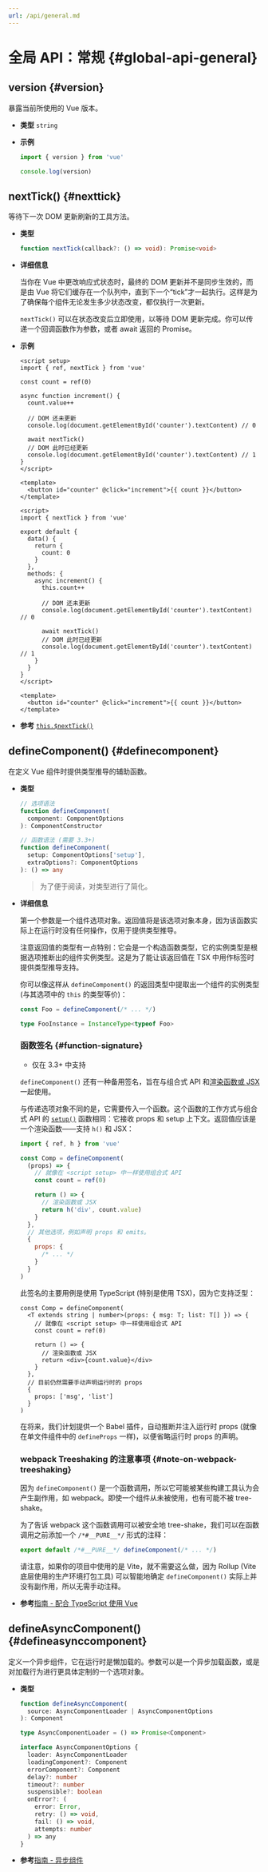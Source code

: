 ```yaml
---
url: /api/general.md
---
```

# 全局 API：常规 {#global-api-general}

## version {#version}

暴露当前所使用的 Vue 版本。

- **类型** `string`

- **示例**

  ```js
  import { version } from 'vue'

  console.log(version)
  ```

## nextTick() {#nexttick}

等待下一次 DOM 更新刷新的工具方法。

- **类型**

  ```ts
  function nextTick(callback?: () => void): Promise<void>
  ```

- **详细信息**

  当你在 Vue 中更改响应式状态时，最终的 DOM 更新并不是同步生效的，而是由 Vue 将它们缓存在一个队列中，直到下一个“tick”才一起执行。这样是为了确保每个组件无论发生多少状态改变，都仅执行一次更新。

  `nextTick()` 可以在状态改变后立即使用，以等待 DOM 更新完成。你可以传递一个回调函数作为参数，或者 await 返回的 Promise。

- **示例**

  <div class="composition-api">

  ```vue
  <script setup>
  import { ref, nextTick } from 'vue'

  const count = ref(0)

  async function increment() {
    count.value++

    // DOM 还未更新
    console.log(document.getElementById('counter').textContent) // 0

    await nextTick()
    // DOM 此时已经更新
    console.log(document.getElementById('counter').textContent) // 1
  }
  </script>

  <template>
    <button id="counter" @click="increment">{{ count }}</button>
  </template>
  ```

  </div>
  <div class="options-api">

  ```vue
  <script>
  import { nextTick } from 'vue'

  export default {
    data() {
      return {
        count: 0
      }
    },
    methods: {
      async increment() {
        this.count++

        // DOM 还未更新
        console.log(document.getElementById('counter').textContent) // 0

        await nextTick()
        // DOM 此时已经更新
        console.log(document.getElementById('counter').textContent) // 1
      }
    }
  }
  </script>

  <template>
    <button id="counter" @click="increment">{{ count }}</button>
  </template>
  ```

  </div>

- **参考** [`this.$nextTick()`](/api/component-instance#nexttick)

## defineComponent() {#definecomponent}

在定义 Vue 组件时提供类型推导的辅助函数。

- **类型**

  ```ts
  // 选项语法
  function defineComponent(
    component: ComponentOptions
  ): ComponentConstructor

  // 函数语法 (需要 3.3+)
  function defineComponent(
    setup: ComponentOptions['setup'],
    extraOptions?: ComponentOptions
  ): () => any
  ```

  > 为了便于阅读，对类型进行了简化。

- **详细信息**

  第一个参数是一个组件选项对象。返回值将是该选项对象本身，因为该函数实际上在运行时没有任何操作，仅用于提供类型推导。

  注意返回值的类型有一点特别：它会是一个构造函数类型，它的实例类型是根据选项推断出的组件实例类型。这是为了能让该返回值在 TSX 中用作标签时提供类型推导支持。

  你可以像这样从 `defineComponent()` 的返回类型中提取出一个组件的实例类型 (与其选项中的 `this` 的类型等价)：

  ```ts
  const Foo = defineComponent(/* ... */)

  type FooInstance = InstanceType<typeof Foo>
  ```

  ### 函数签名 {#function-signature}

  - 仅在 3.3+ 中支持

  `defineComponent()` 还有一种备用签名，旨在与组合式 API 和[渲染函数或 JSX](/guide/extras/render-function.html) 一起使用。

  与传递选项对象不同的是，它需要传入一个函数。这个函数的工作方式与组合式 API 的 [`setup()`](/api/composition-api-setup.html#composition-api-setup) 函数相同：它接收 props 和 setup 上下文。返回值应该是一个渲染函数——支持 `h()` 和 JSX：

  ```js
  import { ref, h } from 'vue'

  const Comp = defineComponent(
    (props) => {
      // 就像在 <script setup> 中一样使用组合式 API
      const count = ref(0)

      return () => {
        // 渲染函数或 JSX
        return h('div', count.value)
      }
    },
    // 其他选项，例如声明 props 和 emits。
    {
      props: {
        /* ... */
      }
    }
  )
  ```

  此签名的主要用例是使用 TypeScript (特别是使用 TSX)，因为它支持泛型：

  ```tsx
  const Comp = defineComponent(
    <T extends string | number>(props: { msg: T; list: T[] }) => {
      // 就像在 <script setup> 中一样使用组合式 API
      const count = ref(0)

      return () => {
        // 渲染函数或 JSX
        return <div>{count.value}</div>
      }
    },
    // 目前仍然需要手动声明运行时的 props
    {
      props: ['msg', 'list']
    }
  )
  ```

  在将来，我们计划提供一个 Babel 插件，自动推断并注入运行时 props (就像在单文件组件中的 `defineProps` 一样)，以便省略运行时 props 的声明。

  ### webpack Treeshaking 的注意事项 {#note-on-webpack-treeshaking}

  因为 `defineComponent()` 是一个函数调用，所以它可能被某些构建工具认为会产生副作用，如 webpack。即使一个组件从未被使用，也有可能不被 tree-shake。

  为了告诉 webpack 这个函数调用可以被安全地 tree-shake，我们可以在函数调用之前添加一个 `/*#__PURE__*/` 形式的注释：

  ```js
  export default /*#__PURE__*/ defineComponent(/* ... */)
  ```

  请注意，如果你的项目中使用的是 Vite，就不需要这么做，因为 Rollup (Vite 底层使用的生产环境打包工具) 可以智能地确定 `defineComponent()` 实际上并没有副作用，所以无需手动注释。

- **参考**[指南 - 配合 TypeScript 使用 Vue](/guide/typescript/overview#general-usage-notes)

## defineAsyncComponent() {#defineasynccomponent}

定义一个异步组件，它在运行时是懒加载的。参数可以是一个异步加载函数，或是对加载行为进行更具体定制的一个选项对象。

- **类型**

  ```ts
  function defineAsyncComponent(
    source: AsyncComponentLoader | AsyncComponentOptions
  ): Component

  type AsyncComponentLoader = () => Promise<Component>

  interface AsyncComponentOptions {
    loader: AsyncComponentLoader
    loadingComponent?: Component
    errorComponent?: Component
    delay?: number
    timeout?: number
    suspensible?: boolean
    onError?: (
      error: Error,
      retry: () => void,
      fail: () => void,
      attempts: number
    ) => any
  }
  ```

- **参考**[指南 - 异步组件](/guide/components/async)
